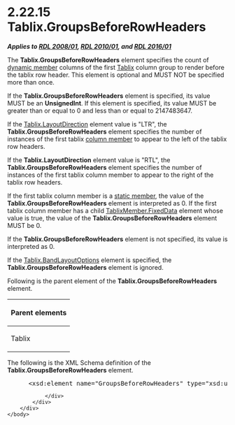 <html dir="LTR" xmlns:mshelp="http://msdn.microsoft.com/mshelp" xmlns:ddue="http://ddue.schemas.microsoft.com/authoring/2003/5" xmlns:xlink="http://www.w3.org/1999/xlink" xmlns:tool="http://www.microsoft.com/tooltip">
    <head>
        <meta http-equiv="Content-Type" content="text/html; CHARSET=utf-8"></meta>
        <meta name="save" content="history"></meta>
        <title>2.22.15 Tablix.GroupsBeforeRowHeaders</title>
        <xml>
            <mshelp:toctitle title="2.22.15 Tablix.GroupsBeforeRowHeaders"></mshelp:toctitle>
            <mshelp:rltitle title="[MS-RDL]: Tablix.GroupsBeforeRowHeaders"></mshelp:rltitle>
            <mshelp:keyword index="A" term="331a80e6-fd9f-4e64-87ac-aea39797a718"></mshelp:keyword>
            <mshelp:attr name="DCSext.ContentType" value="open specification"></mshelp:attr>
            <mshelp:attr name="AssetID" value="331a80e6-fd9f-4e64-87ac-aea39797a718"></mshelp:attr>
            <mshelp:attr name="TopicType" value="kbRef"></mshelp:attr>
            <mshelp:attr name="DCSext.Title" value="[MS-RDL]: Tablix.GroupsBeforeRowHeaders" />
        </xml>
    </head>
    <body>
        <div id="header">
            <h1 class="heading">2.22.15 Tablix.GroupsBeforeRowHeaders</h1>
        </div>
        <div id="mainSection">
            <div id="mainBody">
                <div id="allHistory" class="saveHistory"></div>
                <div id="sectionSection0" class="section" name="collapseableSection">
                    

<p><b><i>Applies to </i></b><a href="1e855f94-4617-47e4-b89e-0856c6cb420f.md"><b><i>RDL 2008/01</i></b></a><b><i>,
</i></b><a href="3428e690-a348-4ec7-8a6a-8efb42d2cdee.md"><b><i>RDL 2010/01</i></b></a><b><i>,
and </i></b><a href="52ce3983-2bfc-4e72-9359-42aaf5fe4509.md"><b><i>RDL 2016/01</i></b></a></p>

<p>The <b>Tablix.GroupsBeforeRowHeaders</b> element specifies
the count of <a href="b2482b3f-74ab-4ca8-a9e5-c07955011743.md#gt_6008ef1a-6292-4d6c-a912-511bf6aa0258">dynamic member</a>
columns of the first <a href="e42fb86e-799a-4202-8845-ac38831efccb.md">Tablix</a>
column group to render before the tablix row header. This element is optional
and MUST NOT be specified more than once.</p>

<p>If the <b>Tablix.GroupsBeforeRowHeaders</b> element is
specified, its value MUST be an <b>UnsignedInt</b>. If this element is
specified, its value MUST be greater than or equal to 0 and less than or
equal to 2147483647.</p>

<p>If the <a href="c5e77faf-ba57-42ff-8c1a-35a531a03a9c.md">Tablix.LayoutDirection</a>
element value is &quot;LTR&quot;, the <b>Tablix.GroupsBeforeRowHeaders</b>
element specifies the number of instances of the first tablix <a href="b2482b3f-74ab-4ca8-a9e5-c07955011743.md#gt_0e316a29-1401-442d-96ce-bdf521b18564">column member</a> to appear to
the left of the tablix row headers.</p>

<p>If the <b>Tablix.LayoutDirection</b> element value is
&quot;RTL&quot;, the <b>Tablix.GroupsBeforeRowHeaders</b> element specifies the
number of instances of the first tablix column member to appear to the right of
the tablix row headers. </p>

<p>If the first tablix column member is a <a href="b2482b3f-74ab-4ca8-a9e5-c07955011743.md#gt_71fd4518-6443-4177-afc8-64249d9ce2c1">static member</a>, the value of
the <b>Tablix.GroupsBeforeRowHeaders</b> element is interpreted as 0. If the
first tablix column member has a child <a href="c56879ce-2ad7-48bd-83c5-44d74a9ea543.md">TablixMember.FixedData</a>
element whose value is true, the value of the <b>Tablix.GroupsBeforeRowHeaders</b>
element MUST be 0. </p>

<p>If the <b>Tablix.GroupsBeforeRowHeaders</b> element is not
specified, its value is interpreted as 0.</p>

<p>If the <a href="aa3763a2-4b3a-4cab-9296-15da99211923.md">Tablix.BandLayoutOptions</a>
element is specified, the <b>Tablix.GroupsBeforeRowHeaders</b> element is
ignored.</p>

<p>Following is the parent element of the <b>Tablix.GroupsBeforeRowHeaders</b>
element.</p>

<table>
 <thead>
  <tr>
   <th>
   <p>Parent elements</p>
   </th>
  </tr>
 </thead>
 <tr>
  <td>
  <p>Tablix</p>
  </td>
 </tr>
</table>

<p>The following is the XML Schema definition of the <b>Tablix.GroupsBeforeRowHeaders</b>
element.</p>

<dl>
<dd>
<div><pre> &lt;xsd:element name=&quot;GroupsBeforeRowHeaders&quot; type=&quot;xsd:unsignedInt&quot; minOccurs=&quot;0&quot; /&gt;
</pre></div>
</dd></dl>


                </div>
            </div>
        </div>
    </body>
</html>